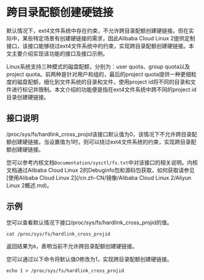 # 跨目录配额创建硬链接

默认情况下，ext4文件系统中存在约束，不允许跨目录配额创建硬链接。但在实际中，某些特定场景有创建硬链接的需求，因此Alibaba Cloud Linux 2提供定制接口，该接口能够绕过ext4文件系统中的约束，实现跨目录配额创建硬链接。本文主要介绍实现该功能的接口及接口示例。

Linux系统支持三种模式的磁盘配额，分别为：user quota、group quota以及project quota。前两种是针对用户和组的，最后的project quota提供一种更细粒度的磁盘配额，细化到文件系统的目录和文件，使用project id将不同的目录和文件进行标记并限制。本文介绍的功能便是指在ext4文件系统中跨不同的project id目录创建硬链接。

## 接口说明

/proc/sys/fs/hardlink\_cross\_projid该接口默认值为0，该情况下不允许跨目录配额创建硬链接。当设置值为1时，则可以绕过ext4文件系统的约束，实现跨目录配额创建硬链接。

您可以参考内核文档`Documentation/sysctl/fs.txt`中对该接口的相关说明。内核文档通过Alibaba Cloud Linux 2的Debuginfo包和源码包获取，如何获取请参见[使用Alibaba Cloud Linux 2](/cn.zh-CN/镜像/Alibaba Cloud Linux 2/Aliyun Linux 2概述.md)。

## 示例

您可以查看默认情况下接口/proc/sys/fs/hardlink\_cross\_projid的值。

```
cat /proc/sys/fs/hardlink_cross_projid
```

返回结果为`0`，表明当前不允许跨目录配额创建硬链接。

您可以通过以下命令将默认值0修改为1，实现跨目录配额创建硬链接。

```
echo 1 > /proc/sys/fs/hardlink_cross_projid
```

